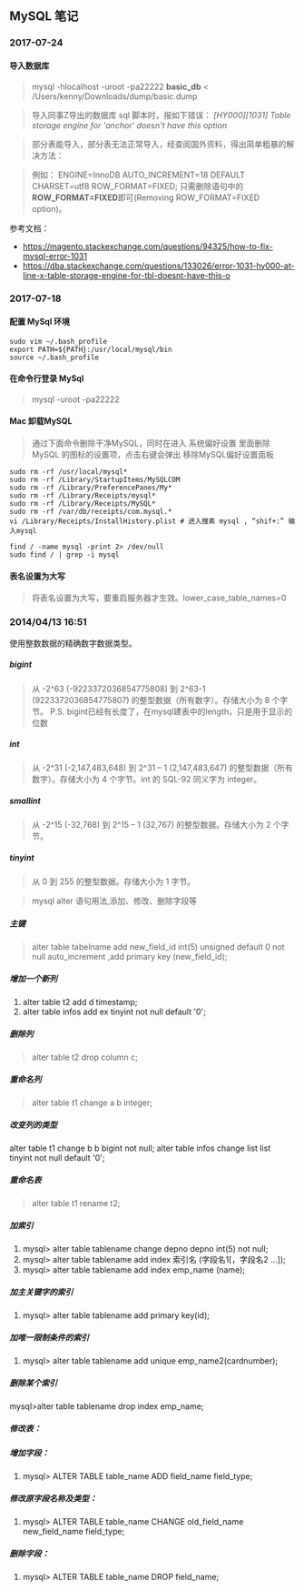 ## MySQL 笔记

### 2017-07-24
#### 导入数据库
>mysql -hlocalhost -uroot -pa22222 **basic_db** < /Users/kenny/Downloads/dump/basic.dump

>导入同事Z导出的数据库 sql 脚本时，报如下错误：
_[HY000][1031] Table storage engine for 'anchor' doesn't have this option_

>部分表能导入，部分表无法正常导入，经查阅国外资料，得出简单粗暴的解决方法：

>例如： ENGINE=InnoDB AUTO_INCREMENT=18 DEFAULT CHARSET=utf8 ROW_FORMAT=FIXED; 只需删除语句中的**ROW_FORMAT=FIXED**即可(Removing ROW_FORMAT=FIXED option)。

参考文档：
* https://magento.stackexchange.com/questions/94325/how-to-fix-mysql-error-1031
* https://dba.stackexchange.com/questions/133026/error-1031-hy000-at-line-x-table-storage-engine-for-tbl-doesnt-have-this-o



### 2017-07-18
#### 配置 MySql 环境
```
sudo vim ~/.bash_profile
export PATH=${PATH}:/usr/local/mysql/bin
source ~/.bash_profile
```

#### 在命令行登录 MySql
>mysql -uroot -pa22222

#### Mac 卸载MySQL
>通过下面命令删除干净MySQL，同时在进入 系统偏好设置 里面删除 MySQL 的图标的设置项，点击右键会弹出 移除MySQL偏好设置面板

```
sudo rm -rf /usr/local/mysql*
sudo rm -rf /Library/StartupItems/MySQLCOM
sudo rm -rf /Library/PreferencePanes/My*
sudo rm -rf /Library/Receipts/mysql*
sudo rm -rf /Library/Receipts/MySQL*
sudo rm -rf /var/db/receipts/com.mysql.*
vi /Library/Receipts/InstallHistory.plist # 进入搜素 mysql , “shif+:” 输入mysql

find / -name mysql -print 2> /dev/null
sudo find / | grep -i mysql

```

#### 表名设置为大写
>将表名设置为大写，要重启服务器才生效。lower_case_table_names=0

### 2014/04/13 16:51
使用整数数据的精确数字数据类型。
##### bigint
>从 -2^63 (-9223372036854775808) 到 2^63-1 (9223372036854775807) 的整型数据（所有数字）。存储大小为 8 个字节。
P.S. bigint已经有长度了，在mysql建表中的length，只是用于显示的位数
##### int
>从 -2^31 (-2,147,483,648) 到 2^31 – 1 (2,147,483,647) 的整型数据（所有数字）。存储大小为 4 个字节。int 的 SQL-92 同义字为 integer。
##### smallint
>从 -2^15 (-32,768) 到 2^15 – 1 (32,767) 的整型数据。存储大小为 2 个字节。
##### tinyint
>从 0 到 255 的整型数据。存储大小为 1 字节。

>mysql alter 语句用法,添加、修改、删除字段等

##### 主键
>alter table tabelname add new_field_id int(5) unsigned default 0 not null auto_increment ,add primary key (new_field_id);

##### 增加一个新列
1. alter table t2 add d timestamp;
2. alter table infos add ex tinyint not null default '0';

##### 删除列
> alter table t2 drop column c;

##### 重命名列
> alter table t1 change a b integer;

##### 改变列的类型
alter table t1 change b b bigint not null;
alter table infos change list list tinyint not null default '0';

##### 重命名表
> alter table t1 rename t2;

##### 加索引
1. mysql> alter table tablename change depno depno int(5) not null;
2. mysql> alter table tablename add index 索引名 (字段名1[，字段名2 …]);
3. mysql> alter table tablename add index emp_name (name);

##### 加主关键字的索引
1. mysql> alter table tablename add primary key(id);

##### 加唯一限制条件的索引
1. mysql> alter table tablename add unique emp_name2(cardnumber);

##### 删除某个索引
mysql>alter table tablename drop index emp_name;

##### 修改表：
##### 增加字段：
1. mysql> ALTER TABLE table_name ADD field_name field_type;

##### 修改原字段名称及类型：
1. mysql> ALTER TABLE table_name CHANGE old_field_name new_field_name field_type;

##### 删除字段：
1. mysql> ALTER TABLE table_name DROP field_name; 
